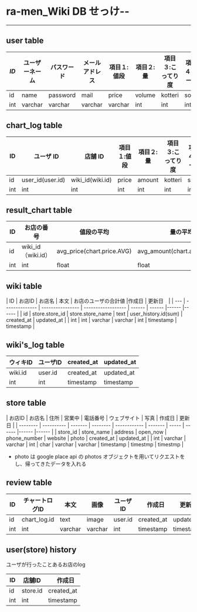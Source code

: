 # ra-men_Wiki DB せっけ--

---

## user table

| _ID_ | ユーザーネーム | パスワード | メールアドレス | 項目１:値段 | 項目２:量 | 項目３:こってり度 | 項目４:スープ | 項目５:具 | 項目６:麺の太さ | 追加日     | 更新日     |
| ---- | ----------- | -------------- | ---------- | -------------- | ----------- | --------- | ----------------- | ------------- | --------- | --------------- | ---------- |
| id    | name           | password   | mail           | price       | volume    | kotteri           | soup          | topping   | nodle_type      | created_at | updated_at |
| int  | varchar         | varchar        | varchar    | varchar        | int         | int       | int               | int           | int       | int             | timestamp  | timestamp  |

## chart_log table

| ID  | 　ユーザ ID      | 　店舗 ID        | 項目１:値段 | 項目２:量 | 項目３:こってり度 | 項目４:スープ | 項目５:具 | 項目６:麺の太さ | 作成日     | 更新日     |
| ------ | ---------------- | ---------------- | ----------- | --------- | ----------------- | ------------- | --------- | --------------- | ---------- | ---------- |
| id | user_id(user.id) | wiki_id(wiki.id) | price       | amount    | kotteri           | soup          | topping   | nodle_type      | created_at | updated_at |
| int | int              | int              | int         | int       | int               | int           | int       | int             | timestamp  | timestamp  |

## result_chart table

| ID  | お店の番号         | 値段の平均             | 量の平均                 | こってりどの平均           | スープの平均         | 具の平均                   | 麺の太さ                     | 人数   | 作成日　| 更新日 |
| --- | ------------------ | ---------------------- | ------------------------ | -------------------------- | -------------------- | -------------------------- | ---------------------------- | ------ |------ |------ |
| id  | wiki_id（wiki.id） | avg_price(chart.price.AVG) | avg_amount(chart.amount.AVG) | avg_kotteri(chart.koterri.AVG) | avg_soup(chart.soup.AVG) | avg_topping(chart.topping.AVG) | avg_nodle_type(chart.nodle_type.AVG) | sum_people | created_at | updated_at |
| int | int                | float                  | float                    | float                      | float                | float                      | float                        | int    | timestmp | timestmp | 


## wiki table

| ID  | お店ID | お店名 | 本文 | お店のユーザの合計値 |作成日 | 更新日　|
| --- | -------------- | ---------------- | ------------------ | ------ | ------ |------ |------ |
| id  | store.store_id | store.store_name | text | user_history.id(sum) | created_at | updated_at |
| int | int           | varchar             |  varchar | int | timestamp          | timestamp |

## wiki's_log table

| ウィキID | ユーザID | created_at | updated_at |
| ------- | ------- | ---------- | ---------- |
| wiki.id | user.id | created_at | updated_at |
| int | int | timestamp | timestamp |



## store table

| お店ID | お店名 | 住所 | 営業中 | 電話番号 | ウェブサイト | 写真 | 作成日 | 更新日 |
| -------- | ---------- | ------- | -------- | ------------ | ------- | ----- | ------ |------ |------ |
| store_id | store_name | address | open_now | phone_number | website | photo | created_at | updated_at |
| int      | varchar    | varchar |   int       | char    | varchar | varchar | timestamp |  timestmp | timestmp |

- photo は google place api の photos オブジェクトを用いてリクエストをし、帰ってきたデータを入れる

## review table

| ID  | チャートログID | 本文 | 画像 | ユーザID |　作成日 | 更新日 | 削除日 |
|------ |------ |------ |------ |------ |------ |------ |------ |
| id  | chart_log.id | text　| image | user.id | created_at | updated_at | deleated_at |
| int |  int | varchar | varchar | int     | timestamp  | timestamp  | timestamp        |


## user(store) history
 ユーザが行ったことあるお店のlog

| ID  | 店舗ID |　作成日 | 
|------ |------ |------ |
| id  | store.id | created_at |
| int |  int | timestamp  |
